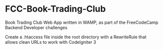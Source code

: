 # FCC-Book-Trading-Club
Book Trading Club Web App written in WAMP, as part of the FreeCodeCamp Backend Developer challenges


Create a .htaccess file inside the root directory with a RewriteRule that allows clean URLs to work with CodeIgniter 3

